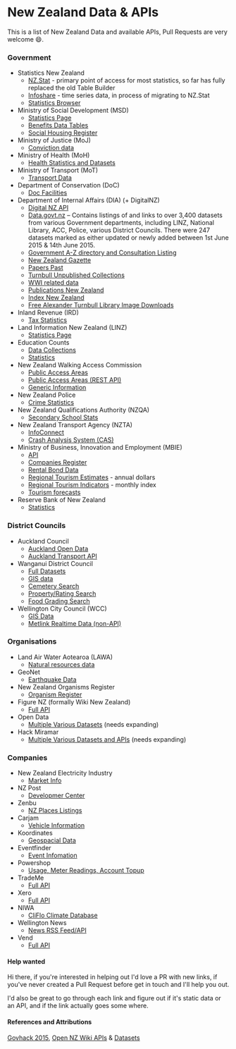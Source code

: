 # New Zealand Data & APIs

This is a list of New Zealand Data and available APIs, Pull Requests are very welcome :smile:.

### Government
- Statistics New Zealand
  - [NZ.Stat](http://nzdotstat.stats.govt.nz/wbos/Index.aspx) - primary point of access for most statistics, so far has fully replaced the old Table Builder
  - [Infoshare](http://www.stats.govt.nz/infoshare/) - time series data, in process of migrating to NZ.Stat
  - [Statistics Browser](http://statistics.govt.nz/browse_for_stats.aspx)
- Ministry of Social Development (MSD)
  - [Statistics Page](https://www.msd.govt.nz/about-msd-and-our-work/publications-resources/statistics/index.html)
  - [Benefits Data Tables](https://www.msd.govt.nz/about-msd-and-our-work/publications-resources/statistics/benefit/index.html#Datatables6)
  - [Social Housing Register](http://www.housing.msd.govt.nz/information-for-housing-providers/register/index.html)
- Ministry of Justice (MoJ)
  - [Conviction data](http://datalab.justice.govt.nz/data#1)
- Ministry of Health (MoH)
  - [Health Statistics and Datasets](http://www.health.govt.nz/nz-health-statistics/health-statistics-and-data-sets)
- Ministry of Transport (MoT)
  - [Transport Data](http://www.transport.govt.nz/ourwork/tmif/)
- Department of Conservation (DoC)
  - [Doc Facilities](http://geoportal.doc.govt.nz/geoportal/catalog/search/browse/browse.page)
- Department of Internal Affairs (DIA) (+ DigitalNZ)
  - [Digital NZ API](http://digitalnz.org/developers) 
  - [Data.govt.nz](http://data.govt.nz) – Contains listings of and links to over 3,400 datasets from various Government departments, including LINZ, National Library, ACC, Police, various District Councils.  There were 247 datasets marked as either updated or newly added  between 1st June 2015 & 14th June 2015.
  - [Government A-Z directory and Consultation Listing](https://www.govt.nz/about/api)
  - [New Zealand Gazette](http://www.digitalnz.org/developers/govhack-infopack#gazette)
  - [Papers Past](http://natlib.govt.nz/about-us/open-data/papers-past-metadata)
  - [Turnbull Unpublished Collections](http://natlib.govt.nz/about-us/open-data/turnbull-unpublished-collections-metadata)
  - [WWI related data](http://www.digitalnz.org/developers/wwi-api-examples)
  - [Publications New Zealand](http://natlib.govt.nz/about-us/open-data/publications-nz-metadata)
  - [Index New Zealand](http://natlib.govt.nz/about-us/open-data/innz-metadata)
  - [Free Alexander Turnbull Library Image Downloads](http://natlib.govt.nz/photos?il%5batl_free_download%5d=true)
- Inland Revenue (IRD)
  - [Tax Statistics](http://www.ird.govt.nz/aboutir/external-stats/tax-statistics-sitemap.html)
- Land Information New Zealand (LINZ)
  - [Statistics Page](https://data.linz.govt.nz/)
- Education Counts
  - [Data Collections](https://www.educationcounts.govt.nz/data-services/data-collections)
  - [Statistics](http://www.educationcounts.govt.nz/statistics)
- New Zealand Walking Access Commission
  - [Public Access Areas](https://data.govt.nz/dataset/show/3630)
  - [Public Access Areas (REST API)](http://wams.org.nz/arcgis/rest/services/WEBSERVICE/WEBSERVICE_Public_Access_Areas/MapServer)
  - [Generic Information](http://walkingaccess.govt.nz/walking-access-mapping/gis-data/)
- New Zealand Police
  - [Crime Statistics](http://www.police.govt.nz/about-us/publications/statistics)
- New Zealand Qualifications Authority (NZQA)
  - [Secondary School Stats](http://www.nzqa.govt.nz/studying-in-new-zealand/secondary-school-and-ncea/find-information-about-a-school/secondary-school-statistics/consolidated-files/)
- New Zealand Transport Agency (NZTA)
  - [InfoConnect](https://infoconnect.highwayinfo.govt.nz/opencms/opencms/infoconnect)
  - [Crash Analysis System (CAS)](https://www.nzta.govt.nz/resources/crash-analysis-system-data/index.html)
- Ministry of Business, Innovation and Employment (MBIE)
  - [API](https://api.business.govt.nz/api/)
  - [Companies Register](http://www.business.govt.nz/companies/help-support/technical-support/connect-direct/web-services)
  - [Rental Bond Data](http://www.building.govt.nz/nz-housing-and-construction-quarterly-open-data)
  - [Regional Tourism Estimates](http://www.med.govt.nz/sectors-industries/tourism/tourism-research-data/regional-tourism-estimates/key-pivot-table) - annual dollars
  - [Regional Tourism Indicators](http://www.med.govt.nz/sectors-industries/tourism/tourism-research-data/regional-tourism-indicators) - monthly index
  - [Tourism forecasts](http://www.med.govt.nz/sectors-industries/tourism/tourism-research-data/forecasts/2015-2021-forecasts)
- Reserve Bank of New Zealand
  - [Statistics](http://www.rbnz.govt.nz/statistics/)

### District Councils
- Auckland Council
  - [Auckland Open Data](http://aucklandopendata.aucklandcouncil.opendata.arcgis.com/)
  - [Auckland Transport API](https://api.at.govt.nz/)
- Wanganui District Council
  - [Full Datasets](http://wdc.wanganui.govt.nz/odata/xml/index.html)
  - [GIS data](http://maps.wanganui.govt.nz/geoserver/web/;jsessionid=h7wgq0v25vjm?wicket:bookmarkablePage=:org.geoserver.web.demo.MapPreviewPage)
  - [Cemetery Search](http://www.wanganui.govt.nz/our-services/cemeteries-and-crematorium/Pages/Cemetery-Search.aspx)
  - [Property/Rating Search](http://www.wanganui.govt.nz/our-services/property-and-rates/rating-and-valuations/Pages/default.aspx)
  - [Food Grading Search](http://www.wanganui.govt.nz/our-services/do-it-online/food-grading-search/Pages/default.aspx)
- Wellington City Council (WCC)
  - [GIS Data](http://data.wcc.opendata.arcgis.com/)
  - [Metlink Realtime Data (non-API)](http://www.metlink.org.nz/getting-around/real-time-information/)

### Organisations
- Land Air Water Aotearoa (LAWA)
  - [Natural resources data](http://www.lawa.org.nz/)
- GeoNet
  - [Earthquake Data](http://www.geonet.org.nz/resources/earthquake/quake-web-services.html)
- New Zealand Organisms Register
  - [Organism Register](http://data.nzor.org.nz/)
- Figure NZ (formally Wiki New Zealand)
  - [Full API](http://figure.nz/api/)
- Open Data
  - [Multiple Various Datasets](http://cat.open.org.nz/category/dataset/) (needs expanding)
- Hack Miramar
  - [Multiple Various Datasets and APIs](https://hack-miramar.wikispaces.com/Data+sources) (needs expanding)

### Companies
- New Zealand Electricity Industry
  - [Market Info](http://www.electricityinfo.co.nz/comitFta/ftapage.main)
- NZ Post
  - [Developmer Center](https://www.nzpost.co.nz/business/developer-centre)
- Zenbu
  - [NZ Places Listings](http://www.zenbu.co.nz/about/xml)
- Carjam
  - [Vehicle Information](http://www.carjam.co.nz/cms/2008/12/24/carjam-api/)
- Koordinates
  - [Geospacial Data](http://api.koordinates.com)
- Eventfinder
  - [Event Infomation](http://www.eventfinder.co.nz/api/index)
- Powershop
  - [Usage, Meter Readings, Account Topup](http://powershop.co.nz/developers.html)
- TradeMe
  - [Full API](http://developer.trademe.co.nz/)
- Xero
  - [Full API](http://developer.xero.com/documentation/getting-started/getting-started-guide/)
- NIWA
  - [CliFlo Climate Database](http://cliflo.niwa.co.nz/)
- Wellington News
  - [News RSS Feed/API](http://wellington.gen.nz/api)
- Vend
  - [Full API](https://developers.vendhq.com/documentation)

#### Help wanted
Hi there, if you're interested in helping out I'd love a PR with new links, if you've never created a Pull Request before get in touch and I'll help you out.

I'd also be great to go through each link and figure out if it's static data or an API, and if the link actually goes some where.

#### References and Attributions
[Govhack 2015](http://govhack.org.nz/2015-data/),
[Open NZ Wiki APIs](https://wiki.open.org.nz/wiki/display/main/New+Zealand+APIs) & [Datasets](http://cat.open.org.nz/category/dataset/)
